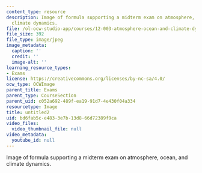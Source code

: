 ```yaml
---
content_type: resource
description: Image of formula supporting a midterm exam on atmosphere, ocean, and
  climate dynamics.
file: /ol-ocw-studio-app/courses/12-003-atmosphere-ocean-and-climate-dynamics-fall-2008/bd6fab5ce4833e7b13d866d72389f9ca_untitled2.jpg
file_size: 392
file_type: image/jpeg
image_metadata:
  caption: ''
  credit: ''
  image-alt: ''
learning_resource_types:
- Exams
license: https://creativecommons.org/licenses/by-nc-sa/4.0/
ocw_type: OCWImage
parent_title: Exams
parent_type: CourseSection
parent_uid: c052a692-489f-ea19-91d7-4e430f04a334
resourcetype: Image
title: untitled2
uid: bd6fab5c-e483-3e7b-13d8-66d72389f9ca
video_files:
  video_thumbnail_file: null
video_metadata:
  youtube_id: null
---
```

Image of formula supporting a midterm exam on atmosphere, ocean, and climate dynamics.